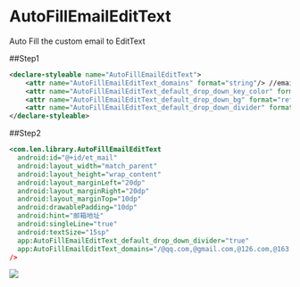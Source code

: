 # AutoFillEmailEditText
Auto Fill the custom email to EditText

##Step1

```xml
<declare-styleable name="AutoFillEmailEditText">
    <attr name="AutoFillEmailEditText_domains" format="string"/> //email's domain, split ','(en) and first char must be with '/'
    <attr name="AutoFillEmailEditText_default_drop_down_key_color" format="color"/>//drop down word color
    <attr name="AutoFillEmailEditText_default_drop_down_bg" format="reference"/>//drop down bg
    <attr name="AutoFillEmailEditText_default_drop_down_divider" format="boolean"/>//drop down divider
</declare-styleable>
```

##Step2
```xml
<com.len.library.AutoFillEmailEditText
  android:id="@+id/et_mail"
  android:layout_width="match_parent"
  android:layout_height="wrap_content"
  android:layout_marginLeft="20dp"
  android:layout_marginRight="20dp"
  android:layout_marginTop="10dp"
  android:drawablePadding="10dp"
  android:hint="邮箱地址"
  android:singleLine="true"
  android:textSize="15sp"
  app:AutoFillEmailEditText_default_drop_down_divider="true"
  app:AutoFillEmailEditText_domains="/@qq.com,@gmail.com,@126.com,@163.com" //notice
/>
```

![](https://github.com/wangshaolei/AutoFillEmailEditText/blob/master/img/1.png)

